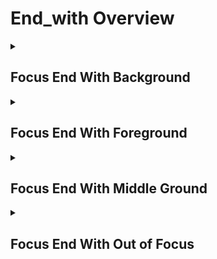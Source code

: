 # End_with Overview

<details>
<summary><h2>Focus End With Background</h2></summary>


<h3>🔵 Label Name:</h3>
<code>focus_end_with_background</code>


<h3>📖 Definition:</h3>
Does the video end with the background in focus, using a shallow depth of field?

<details>
<summary><h4> Question (Definition)</h4></summary>

</details>

<details>
<summary><h4> Alternative Question</h4></summary>

- Does the shot end with the background as the focal point?

- Is the final frame focused on the background while the foreground is blurred?

- Does the video conclude with the background in sharp focus?

- Is the last shot emphasizing the background through shallow depth of field?

- Does the sequence close with a sharp background and blurred foreground?

- Is the final shot highlighting the background while other elements are softened?

- Does the video close with a clear background focus while the foreground is defocused?

- Is the ending frame framed with a strong background emphasis?

</details>

<details>
<summary><h4> Prompt (Definition)</h4></summary>

- The video ends with the background in focus, using a shallow depth of field.

</details>

<details>
<summary><h4> Alternative Prompt</h4></summary>

- A shot ending with the background in sharp focus.

- A video concluding with the background as the focal plane.

- A sequence that ends with a blurred foreground, keeping the background clear.

- A shot emphasizing the background through selective focus.

- A video closing with a well-defined background while the rest is out of focus.

- A shot where depth of field isolates the background at the end.

- A video ending with the background standing out as the main point of focus.

- A scene that concludes with a sharp background while foreground elements are blurred.

</details>

<h4>🟢 Positive:</h4>
<code>self.focus_info['end'] == 'background'</code>

<h4>🔴 Negative:</h4>
<code>self.focus_info['end'] not in ['background', 'unknown']</code>

</details>

<details>
<summary><h2>Focus End With Foreground</h2></summary>


<h3>🔵 Label Name:</h3>
<code>focus_end_with_foreground</code>


<h3>📖 Definition:</h3>
Does the video end with the foreground in focus, using a shallow depth of field?

<details>
<summary><h4> Question (Definition)</h4></summary>

</details>

<details>
<summary><h4> Alternative Question</h4></summary>

- Does the shot end with a sharp focus on the foreground?

- Is the final frame focused on the foreground while the rest is blurred?

- Does the video conclude with only the foreground in clear focus?

- Is the last shot emphasizing the foreground through shallow depth of field?

- Does the sequence close with a blurred background and a focused foreground?

- Is the final shot composed with the foreground in sharp focus?

- Does the video close with a subject in the foreground while the rest is out of focus?

- Is the ending frame framed with a distinct foreground focus?

</details>

<details>
<summary><h4> Prompt (Definition)</h4></summary>

- The video ends with the foreground in focus, using a shallow depth of field.

</details>

<details>
<summary><h4> Alternative Prompt</h4></summary>

- A shot ending with a sharp focus on the foreground.

- A video concluding with the foreground clearly in focus.

- A sequence that ends with a blurred background but sharp foreground.

- A shot emphasizing the foreground while the rest is out of focus.

- A video that closes with a focused foreground and a soft background.

- A shot with shallow depth of field highlighting the foreground at the end.

- A video ending with a strong foreground focus while the background fades.

- A scene that concludes with the subject in the foreground in sharp focus.

</details>

<h4>🟢 Positive:</h4>
<code>self.focus_info['end'] == 'foreground'</code>

<h4>🔴 Negative:</h4>
<code>self.focus_info['end'] not in ['foreground', 'unknown']</code>

</details>

<details>
<summary><h2>Focus End With Middle Ground</h2></summary>


<h3>🔵 Label Name:</h3>
<code>focus_end_with_middle_ground</code>


<h3>📖 Definition:</h3>
Does the video end with the middle ground in focus while the foreground and background are blurred?

<details>
<summary><h4> Question (Definition)</h4></summary>

</details>

<details>
<summary><h4> Alternative Question</h4></summary>

- Does the shot end with the middle ground as the focal point?

- Is the final frame focused on the middle ground while the foreground and background are out of focus?

- Does the video conclude with the middle ground in sharp focus?

- Is the last shot emphasizing the middle ground using depth of field?

- Does the sequence close with a sharp middle ground and blurred surroundings?

- Is the final shot highlighting the middle ground while other elements are softened?

- Does the video close with a clear middle-ground focus while the foreground and background are defocused?

- Is the ending frame framed with a strong middle ground emphasis?

</details>

<details>
<summary><h4> Prompt (Definition)</h4></summary>

- The video ends with the middle ground in focus, with the foreground and background blurred.

</details>

<details>
<summary><h4> Alternative Prompt</h4></summary>

- A shot ending with the middle ground in sharp focus.

- A video concluding with the middle ground as the focal plane.

- A sequence that ends with a blurred foreground and background, keeping the middle ground clear.

- A shot emphasizing the middle ground through selective focus.

- A video closing with a well-defined middle ground while the rest is out of focus.

- A shot where depth of field isolates the middle ground at the end.

- A video ending with the middle ground standing out as the main point of focus.

- A scene that concludes with a sharp middle ground while surroundings are blurred.

</details>

<h4>🟢 Positive:</h4>
<code>self.focus_info['end'] == 'middle_ground'</code>

<h4>🔴 Negative:</h4>
<code>self.focus_info['end'] not in ['middle_ground', 'unknown']</code>

</details>

<details>
<summary><h2>Focus End With Out of Focus</h2></summary>


<h3>🔵 Label Name:</h3>
<code>focus_end_with_out_of_focus</code>


<h3>📖 Definition:</h3>
Does the video end completely out of focus?

<details>
<summary><h4> Question (Definition)</h4></summary>

</details>

<details>
<summary><h4> Alternative Question</h4></summary>

- Does the shot end with a blurred or unfocused frame?

- Is the final frame entirely out of focus?

- Does the video conclude with an indistinct, blurry image?

- Is the last shot lacking a clear focal point due to blur?

- Does the sequence close with no sharp focus?

- Is the final shot completely blurred or unfocused?

- Does the video close with an entirely out-of-focus frame?

- Is the ending frame hazy with no clear subject in focus?

</details>

<details>
<summary><h4> Prompt (Definition)</h4></summary>

- The video ends completely out of focus.

</details>

<details>
<summary><h4> Alternative Prompt</h4></summary>

- A shot ending with a blurred, unfocused frame.

- A video concluding with no clear focal point due to blur.

- A sequence ending with an indistinct, out-of-focus image.

- A shot where the entire frame lacks clarity and focus.

- A video that ends with an intentionally unfocused view.

- A shot with no sharpness at the end of the video.

- A video ending with a hazy, unclear frame.

- A scene that closes with a completely blurred composition.

</details>

<h4>🟢 Positive:</h4>
<code>self.focus_info['end'] == 'out_of_focus'</code>

<h4>🔴 Negative:</h4>
<code>self.focus_info['end'] not in ['out_of_focus', 'unknown']</code>

</details>
